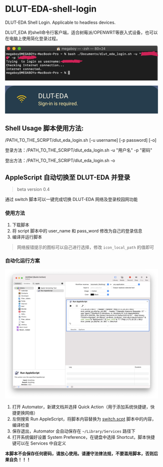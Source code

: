 # DLUT-EDA-shell-login
DLUT-EDA Shell Login. Applicable to headless devices.

DLUT_EDA 的shell命令行客户端，适合树莓派/OPENWRT等嵌入式设备，也可以在电脑上使用简化登录过程。

![ScreenShot.png](./image/ScreenShot.png)

![Screenshot_20210315-140314_Settings.jpg](./image/Screenshot_20210315-140314_Settings.jpg)

## Shell Usage 脚本使用方法: 
/PATH_TO_THE_SCRIPT/dlut_eda_login.sh [-u username] [-p password] [-o]

登录方法：/PATH_TO_THE_SCRIPT/dlut_eda_login.sh -u "用户名" -p "密码"

登出方法：/PATH_TO_THE_SCRIPT/dlut_eda_login.sh -o

## AppleScript 自动切换至 DLUT-EDA 并登录

> beta version 0.4

通过 switch 脚本可以一键完成切换 DLUT-EDA 网络及登录校园网功能

### 使用方法

1. 下载脚本
2. 将 script 脚本中的 user_name 和 pass_word 修改为自己的登录信息
3. 编译并运行脚本

> 网络报错提示的图标可以自己进行选择，修改 `icon_local_path` 的值即可

### 自动化运行方案

![automator](./image/auto_mator.png)

1. 打开 Automator，新建文档并选择 Quick Action（用于添加系统快捷键，快捷更换网络）
2. 左侧搜索 Run AppleScript，将脚本内容替换为 [switch.scpt](https://github.com/Augists/dlut-eda-shell-login/blob/main/switch.scpt) 脚本中的内容，编译检查
3. 保存退出，Automator 会自动保存在 `~/Library/Services` 路径下
4. 打开系统偏好设置 System Preference，在键盘中选择 Shortcut，脚本快捷键可以在 Services 中自定义

**本脚本不会保存任何密码，请放心使用。请遵守法律法规，不要滥用脚本，否则后果自负！！！**
